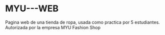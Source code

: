 # MYU---WEB
Pagina web de una tienda de ropa, usada como practica por 5 estudiantes. Autorizada por la empresa MYU Fashion Shop
